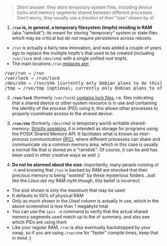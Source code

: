 > Short answer: they store temporary system files, including device locks and memory segments shared between different processes. Don't worry, they usually use a *fraction* of their "size" shown by `df`

1. **`/run` is, in general, a temporary filesystem (tmpfs) residing in RAM** (aka "ramdisk"); its meant for storing "temporary" system or state files which may be critical but *do not* require persistence across reboots.
  - `/run` is actually a fairly new innovation, and was added a couple of years ago to replace the multiple tmpfs's that used to be created (including `/var/lock` and `/dev/shm`) with a single unified root tmpfs.
  - The main locations `/run` [replaces are:](http://wiki.debian.org/ReleaseGoals/RunDirectory)

  <pre>
/var/run → /run
/var/lock → /run/lock
/dev/shm → /run/shm [currently only Debian plans to do this]
/tmp → /run/tmp [optional; currently only Debian plans to offer this] 
</pre>

2. **`/run/lock`** (formerly `/var/lock`) [contains lock files](http://www.pathname.com/fhs/pub/fhs-2.3.html#VARLOCKLOCKFILES), i.e. files indicating that a shared device or other system resource is in use and containing the identity of the process (PID) using it; this allows other processes to properly coordinate access to the shared device.

3. **`/run/shm`** (formerly `/dev/shm`) is temporary world-writable shared-memory. [Strictly speaking](http://en.wikipedia.org/wiki/Shared_memory#Specific_implementations), it is intended as storage for programs using the POSIX Shared Memory API. It facilitates what is known as *inter-process communication* [(IPC)](http://www.cs.cf.ac.uk/Dave/C/node27.html), where different processes can share and communicate via a common memory area, which in this case is usually a normal file that is stored on a "ramdisk". Of course, it can be and has been used in other creative ways as well ;)

4. **Do not be alarmed about the size**: importantly, many people running `df -h` and knowing that `/run` is backed by RAM are shocked that their precious memory is being "wasted" by these mysterious folders. Just like the *Linux ate my RAM myth* though, this belief is incorrect.

- The size shown is only the *maximum* that may be used
- It defaults to 50% of physical RAM
- Only as much shown in the *Used* column is actually in use, which in the above screenshot is less than 1 megabyte total
- You can use the `ipcs -m` command to verify that the actual shared memory segments used match up to the `df` summary, and also see which PIDs are using them
- Like your regular RAM, `/run` is also eventually backstopped by your swap, so if you are using `/run/shm` for "faster" compile times, keep that in mind ;)
